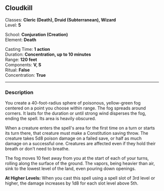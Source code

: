 ## Cloudkill

Classes: **Cleric (Death), Druid (Subterranean), Wizard**  
Level: **5**  

School: **Conjuration (Creation)**  
Element: **Death**  

Casting Time: **1 action**  
Duration: **Concentration, up to 10 minutes**  
Range: **120 feet**  
Components: **V, S**  
Ritual: **False**  
Concentration: **True**  

------

### Description

You create a 40-foot-radius sphere of poisonous, yellow-green fog centered on a point you choose within range. The fog spreads around corners. It lasts for the duration or until strong wind disperses the fog, ending the spell. Its area is heavily obscured.

When a creature enters the spell's area for the first time on a turn or starts its turn there, that creature must make a Constitution saving throw. The creature takes 5d8 poison damage on a failed save, or half as much damage on a successful one. Creatures are affected even if they hold their breath or don't need to breathe.

The fog moves 10 feet away from you at the start of each of your turns, rolling along the surface of the ground. The vapors, being heavier than air, sink to the lowest level of the land, even pouring down openings.

**At Higher Levels:** When you cast this spell using a spell slot of 3rd level or higher, the damage increases by 1d8 for each slot level above 5th.